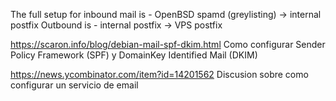 The full setup for inbound mail is - OpenBSD spamd (greylisting) -> internal postfix
Outbound is - internal postfix -> VPS postfix


https://scaron.info/blog/debian-mail-spf-dkim.html
Como configurar Sender Policy Framework (SPF) y DomainKey Identified Mail (DKIM)


https://news.ycombinator.com/item?id=14201562
Discusion sobre como configurar un servicio de email
